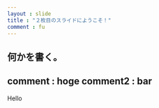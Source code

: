 ```yaml
---
layout : slide
title : "２枚目のスライドにようこそ！"
comment : fu
---
```

何かを書く。
---
comment : hoge
comment2 : bar
---
Hello
